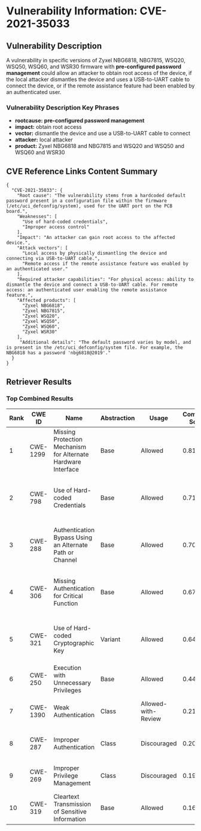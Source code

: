 # Vulnerability Information: CVE-2021-35033

## Vulnerability Description
A vulnerability in specific versions of Zyxel NBG6818, NBG7815, WSQ20, WSQ50, WSQ60, and WSR30 firmware with **pre-configured password management** could allow an attacker to obtain root access of the device, if the local attacker dismantles the device and uses a USB-to-UART cable to connect the device, or if the remote assistance feature had been enabled by an authenticated user.

### Vulnerability Description Key Phrases
- **rootcause:** **pre-configured password management**
- **impact:** obtain root access
- **vector:** dismantle the device and use a USB-to-UART cable to connect
- **attacker:** local attacker
- **product:** Zyxel NBG6818 and NBG7815 and WSQ20 and WSQ50 and WSQ60 and WSR30

## CVE Reference Links Content Summary
```
{
  "CVE-2021-35033": {
    "Root cause": "The vulnerability stems from a hardcoded default password present in a configuration file within the firmware (/etc/uci_defconfig/system), used for the UART port on the PCB board.",
    "Weaknesses": [
      "Use of hard-coded credentials",
      "Improper access control"
    ],
    "Impact": "An attacker can gain root access to the affected device.",
    "Attack vectors": [
      "Local access by physically dismantling the device and connecting via USB-to-UART cable.",
      "Remote access if the remote assistance feature was enabled by an authenticated user."
    ],
    "Required attacker capabilities": "For physical access: ability to dismantle the device and connect a USB-to-UART cable. For remote access: an authenticated user enabling the remote assistance feature.",
    "Affected products": [
      "Zyxel NBG6818",
      "Zyxel NBG7815",
      "Zyxel WSQ20",
      "Zyxel WSQ50",
      "Zyxel WSQ60",
      "Zyxel WSR30"
    ],
     "Additional details": "The default password varies by model, and is present in the /etc/uci_defconfig/system file. For example, the NBG6818 has a password 'nbg6818@2019'."
  }
}
```

## Retriever Results

### Top Combined Results

| Rank | CWE ID | Name | Abstraction | Usage | Combined Score | Retrievers | Individual Scores |
|------|--------|------|-------------|-------|---------------|------------|-------------------|
| 1 | CWE-1299 | Missing Protection Mechanism for Alternate Hardware Interface | Base | Allowed | 0.8139 | dense, sparse, graph | dense: 0.565, sparse: 0.541, graph: 0.619 |
| 2 | CWE-798 | Use of Hard-coded Credentials | Base | Allowed | 0.7140 | dense, sparse, graph | dense: 0.583, sparse: 0.284, graph: 0.727 |
| 3 | CWE-288 | Authentication Bypass Using an Alternate Path or Channel | Base | Allowed | 0.7031 | dense, sparse, graph | dense: 0.581, sparse: 0.292, graph: 0.686 |
| 4 | CWE-306 | Missing Authentication for Critical Function | Base | Allowed | 0.6769 | dense, sparse, graph | dense: 0.567, sparse: 0.301, graph: 0.618 |
| 5 | CWE-321 | Use of Hard-coded Cryptographic Key | Variant | Allowed | 0.6417 | dense, sparse, graph | dense: 0.575, sparse: 0.280, graph: 0.692 |
| 6 | CWE-250 | Execution with Unnecessary Privileges | Base | Allowed | 0.4426 | dense, sparse | dense: 0.561, sparse: 0.283 |
| 7 | CWE-1390 | Weak Authentication | Class | Allowed-with-Review | 0.2109 | sparse, graph | sparse: 0.314, graph: 0.503 |
| 8 | CWE-287 | Improper Authentication | Class | Discouraged | 0.2092 | dense, sparse | dense: 0.572, sparse: 0.317 |
| 9 | CWE-269 | Improper Privilege Management | Class | Discouraged | 0.1991 | dense, sparse | dense: 0.567, sparse: 0.281 |
| 10 | CWE-319 | Cleartext Transmission of Sensitive Information | Base | Allowed | 0.1665 | sparse | sparse: 0.291 |

